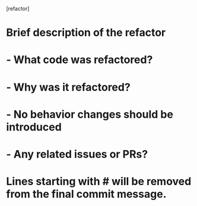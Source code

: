 [refactor]



# Brief description of the refactor
# 
# - What code was refactored?
# - Why was it refactored?
# - No behavior changes should be introduced
# - Any related issues or PRs?
# 
# Lines starting with # will be removed from the final commit message. 